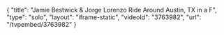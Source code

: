 {
    "title": "Jamie Bestwick & Jorge Lorenzo Ride Around Austin, TX in a F",
    "type": "solo",
    "layout": "iframe-static",
    "videoId": "3763982",
    "url": "\/tvpembed\/3763982"
}